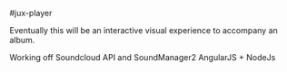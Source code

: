 #jux-player

Eventually this will be an interactive visual experience to accompany an album.

Working off Soundcloud API and SoundManager2
AngularJS + NodeJs


